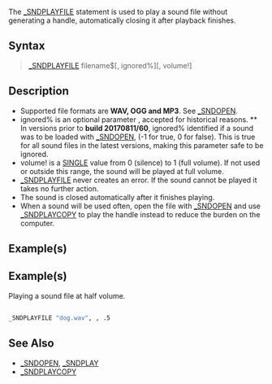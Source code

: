 The [_SNDPLAYFILE](_SNDPLAYFILE) statement is used to play a sound file without generating a handle, automatically closing it after playback finishes.


## Syntax

> [_SNDPLAYFILE](_SNDPLAYFILE) filename$[, ignored%][, volume!]


## Description

* Supported file formats are **WAV, OGG and MP3**. See [_SNDOPEN](_SNDOPEN).
* ignored% is an optional parameter , accepted for historical reasons.
** In versions prior to **build 20170811/60**, ignored% identified if a sound was to be loaded with [_SNDOPEN](_SNDOPEN), (-1 for true, 0 for false). This is true for all sound files in the latest versions, making this parameter safe to be ignored.
* volume! is a [SINGLE](SINGLE) value from 0 (silence) to 1 (full volume). If not used or outside this range, the sound will be played at full volume.
* [_SNDPLAYFILE](_SNDPLAYFILE) never creates an error. If the sound cannot be played it takes no further action.
* The sound is closed automatically after it finishes playing.
* When a sound will be used often, open the file with [_SNDOPEN](_SNDOPEN) and use [_SNDPLAYCOPY](_SNDPLAYCOPY) to play the handle instead to reduce the burden on the computer.


## Example(s)

## Example(s)
 Playing a sound file at half volume.

```vb

_SNDPLAYFILE "dog.wav", , .5 

```


## See Also

* [_SNDOPEN](_SNDOPEN), [_SNDPLAY](_SNDPLAY)
* [_SNDPLAYCOPY](_SNDPLAYCOPY)




